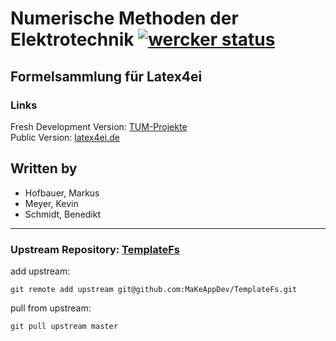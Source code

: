 # Numerische Methoden der Elektrotechnik [![wercker status](https://app.wercker.com/status/f482e051deca271f9ec2119eb1b43564/s "wercker status")](https://app.wercker.com/project/bykey/f482e051deca271f9ec2119eb1b43564)
## Formelsammlung für Latex4ei
### Links

Fresh Development Version: [TUM-Projekte](https://makeappdev.github.io/TUM-Projekte/)  
Public Version: [latex4ei.de](http://latex4ei.de)  

## Written by
- Hofbauer, Markus
- Meyer, Kevin
- Schmidt, Benedikt

--------------------------------------

### Upstream Repository: [TemplateFs](https://github.com/MaKeAppDev/TemplateFs)

add upstream:

    git remote add upstream git@github.com:MaKeAppDev/TemplateFs.git

pull from upstream:

    git pull upstream master
